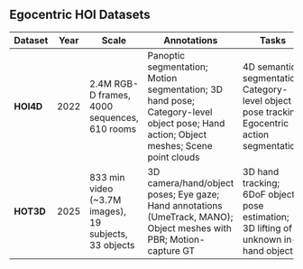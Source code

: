 ## Egocentric HOI Datasets

| Dataset | Year | Scale | Annotations | Tasks | Paper | Project |
|---------|------|-------|-------------|-------|-------|---------|
| **HOI4D** | 2022 | 2.4M RGB-D frames, 4000 sequences, 610 rooms | Panoptic segmentation; Motion segmentation; 3D hand pose; Category-level object pose; Hand action; Object meshes; Scene point clouds | 4D semantic segmentation; Category-level object pose tracking; Egocentric action segmentation | [Paper](https://arxiv.org/abs/2203.01577) | [Project](https://hoi4d.github.io/) |
| **HOT3D** | 2025 | 833 min video (~3.7M images), 19 subjects, 33 objects | 3D camera/hand/object poses; Eye gaze; Hand annotations (UmeTrack, MANO); Object meshes with PBR; Motion-capture GT | 3D hand tracking; 6DoF object pose estimation; 3D lifting of unknown in-hand objects | [Paper](https://arxiv.org/abs/2411.19167) | [Project](https://facebookresearch.github.io/hot3d/) |
